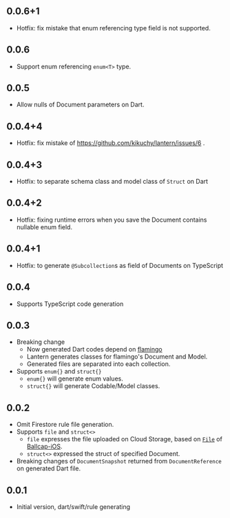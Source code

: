 ## 0.0.6+1

- Hotfix: fix mistake that enum referencing type field is not supported.

## 0.0.6

- Support enum referencing `enum<T>` type.

## 0.0.5

- Allow nulls of Document parameters on Dart.

## 0.0.4+4

- Hotfix: fix mistake of https://github.com/kikuchy/lantern/issues/6 .

## 0.0.4+3

- Hotfix: to separate schema class and model class of `Struct` on Dart

## 0.0.4+2

- Hotfix: fixing runtime errors when you save the Document contains nullable enum field.

## 0.0.4+1

- Hotfix: to generate `@Subcollection`s as field of Documents on TypeScript

## 0.0.4

- Supports TypeScript code generation

## 0.0.3

- Breaking change
    - Now generated Dart codes depend on [flamingo](https://pub.dev/packages/flamingo)
    - Lantern generates classes for flamingo's Document and Model.
    - Generated files are separated into each collection.
- Supports `enum{}` and `struct{}`
    - `enum{}` will generate enum values.
    - `struct{}` will generate Codable/Model classes.

## 0.0.2

- Omit Firestore rule file generation.
- Supports `file` and `struct<>`
    - `file` expresses the file uploaded on Cloud Storage, based on [`File`](https://github.com/1amageek/Ballcap-iOS#file) of [Ballcap-iOS](https://github.com/1amageek/Ballcap-iOS).
    - `struct<>` expressed the struct of specified Document.
- Breaking changes of `DocumentSnapshot` returned from `DocumentReference` on generated Dart file.

## 0.0.1

- Initial version, dart/swift/rule generating
